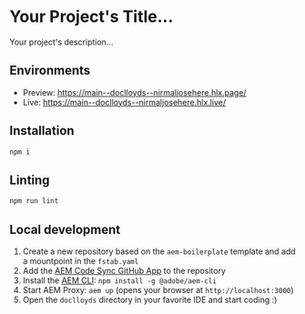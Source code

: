 # Your Project's Title...
Your project's description...

## Environments
- Preview: https://main--doclloyds--nirmaljosehere.hlx.page/
- Live: https://main--doclloyds--nirmaljosehere.hlx.live/

## Installation

```sh
npm i
```

## Linting

```sh
npm run lint
```

## Local development

1. Create a new repository based on the `aem-boilerplate` template and add a mountpoint in the `fstab.yaml`
1. Add the [AEM Code Sync GitHub App](https://github.com/apps/aem-code-sync) to the repository
1. Install the [AEM CLI](https://github.com/adobe/helix-cli): `npm install -g @adobe/aem-cli`
1. Start AEM Proxy: `aem up` (opens your browser at `http://localhost:3000`)
1. Open the `doclloyds` directory in your favorite IDE and start coding :)
